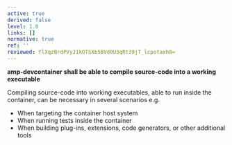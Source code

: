 ```yaml
---
active: true
derived: false
level: 1.0
links: []
normative: true
ref: ''
reviewed: YlXqzBrdPVyJ1kOTSXb5BVd0U3qRt39jT_lcpotaxh8=
---
```


**amp-devcontainer __shall__ be able to compile source-code into a working executable**

Compiling source-code into working executables, able to run inside the container, can be necessary in several scenarios e.g.
- When targeting the container host system
- When running tests inside the container
- When building plug-ins, extensions, code generators, or other additional tools